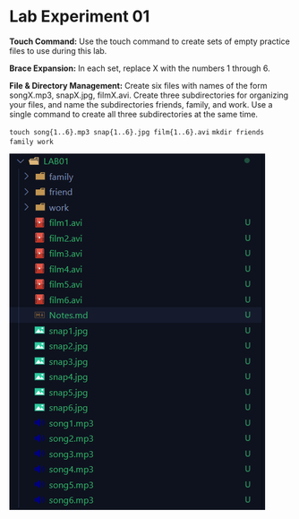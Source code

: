 # Lab Experiment 01

**Touch Command:**
Use the touch command to create sets of empty practice files
to use during this lab. 

**Brace Expansion:**
In each set, replace X with the numbers
1 through 6. 

**File & Directory Management:**
Create six files with names of the form
songX.mp3, snapX.jpg, filmX.avi. Create three subdirectories
for organizing your files, and name the
subdirectories friends, family, and work. Use a single
command to create all three subdirectories at the same time.

`touch song{1..6}.mp3 snap{1..6}.jpg film{1..6}.avi`
`mkdir friends family work`

![alt text](image.png)